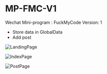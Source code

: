 # MP-FMC-V1
Wechat Mini-program : FuckMyCode
Version: 1

- Store data in GlobalData
- Add post


![LandingPage](https://github.com/pitipon/MP-FMC-V1/blob/master/screenshot/Screen%20Shot%202018-04-23%20at%2014.57.01.png)


![IndexPage](https://github.com/pitipon/MP-FMC-V3/blob/master/screenshot/Screen%20Shot%202018-04-23%20at%2015.30.22.png)


![PostPage](https://github.com/pitipon/MP-FMC-V3/blob/master/screenshot/Screen%20Shot%202018-04-23%20at%2017.11.24.png)
